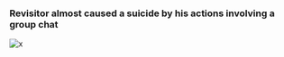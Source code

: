 ### Revisitor almost caused a suicide by his actions involving a group chat
![x](https://github.com/user-attachments/assets/1751f37a-fa6b-47c3-91e1-8f004ec3949c)
